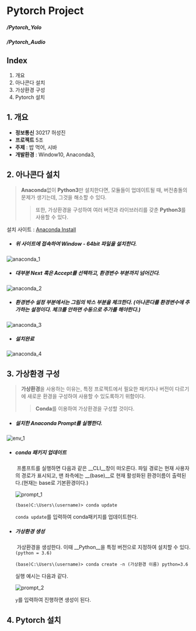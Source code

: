 # Pytorch Project

##### /Pytorch_Yolo

##### /Pytorch_Audio

## Index

1. 개요
2. 아나콘다 설치
3. 가상환경 구성
4. Pytorch 설치



## 1. 개요

* **정보통신** 30217 허성진
* **프로젝트** 5조
* **주제** : 밥 먹어, 시바
* **개발환경** : Window10, Anaconda3, 



## 2. 아나콘다 설치

> **Anaconda**없이 **Python3**만 설치한다면, 모듈들이 업데이트될 때, 버전충돌의 문제가 생기는데, 그것을 해소할 수 있다.
>
> > 또한, 가상환경을 구성하여 여러 버전과 라이브러리를 갖춘 **Python3**를 사용할 수 있다.



설치 사이트 : [Anaconda Install](https://www.anaconda.com/distribution/)

- ##### 위 사이트에 접속하여 Window - 64bit 파일을 설치한다.

![anaconda_1](./images/anaconda_1.jpg)

* ##### 대부분 Next 혹은 Accept를 선택하고, 환경변수 부분까지 넘어간다.

![anaconda_2](./images/anaconda_2.png)

* ##### 환경변수 설정 부분에서는 그림의 박스 부분을 체크한다. (아나콘다를 환경변수에 추가하는 설정이다. 체크를 안하면 수동으로 추가를 해야한다.)

![anaconda_3](./images/anaconda_3.png)

* ##### 설치완료

![anaconda_4](./images/anaconda_4.png)

## 3. 가상환경 구성

> **가상환경**을 사용하는 이유는, 특정 프로젝트에서 필요한 패키지나 버전이 다르기에 새로운 환경을 구성하여 사용할 수 있도록하기 위함이다.
>
> > **Conda**를 이용하여 가상환경을 구성할 것이다.



* ##### 설치한 Anaconda Prompt를 실행한다.

![env_1](./images/env_1.PNG)

- ##### conda 패키지 업데이트

  ​	프롬프트를 실행하면 다음과 같은 __CLI__창이 떠오른다. 파일 경로는 현재 사용자의 경로가 표시되고, 맨 좌측에는 __(base)__로 현재 활성화된 환경이름이 출력된다.(현재는 base로 기본환경이다.)

  ![prompt_1](./images/prompt_1.PNG)

  ```shell
  (base)C:\Users\(username)> conda update
  ```

  `conda update`를 입력하여 conda패키지를 업데이트한다.

  

- ##### 가상환경 생성

  ​	가상환경을 생성한다. 이때 __Python__을 특정 버전으로 지정하여 설치할 수 있다.`(python = 3.6)`

  ```shell
  (base)C:\Users\(username)> conda create -n (가상환경 이름) python=3.6
  ```

  실행 예시는 다음과 같다.

  ![prompt_2](./images/prompt_2.PNG)

  `y`를 입력하여 진행하면 생성이 된다.

## 4. Pytorch 설치



